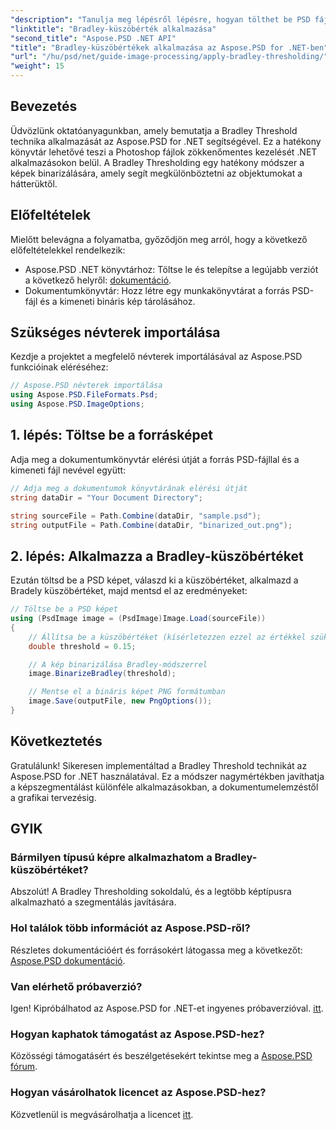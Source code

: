 ```yaml
---
"description": "Tanulja meg lépésről lépésre, hogyan tölthet be PSD fájlokat, alkalmazhat küszöbérték-technikákat, és mentheti az eredményeket különböző formátumokban, ezáltal javítva a képszegmentálási feladatokat a különféle alkalmazásokhoz."
"linktitle": "Bradley-küszöbérték alkalmazása"
"second_title": "Aspose.PSD .NET API"
"title": "Bradley-küszöbértékek alkalmazása az Aspose.PSD for .NET-ben"
"url": "/hu/psd/net/guide-image-processing/apply-bradley-thresholding/"
"weight": 15
---
```


## Bevezetés

Üdvözlünk oktatóanyagunkban, amely bemutatja a Bradley Threshold technika alkalmazását az Aspose.PSD for .NET segítségével. Ez a hatékony könyvtár lehetővé teszi a Photoshop fájlok zökkenőmentes kezelését .NET alkalmazásokon belül. A Bradley Thresholding egy hatékony módszer a képek binarizálására, amely segít megkülönböztetni az objektumokat a hátterüktől.

## Előfeltételek

Mielőtt belevágna a folyamatba, győződjön meg arról, hogy a következő előfeltételekkel rendelkezik:

- Aspose.PSD .NET könyvtárhoz: Töltse le és telepítse a legújabb verziót a következő helyről: [dokumentáció](https://reference.aspose.com/psd/net/).
- Dokumentumkönyvtár: Hozz létre egy munkakönyvtárat a forrás PSD-fájl és a kimeneti bináris kép tárolásához.

## Szükséges névterek importálása

Kezdje a projektet a megfelelő névterek importálásával az Aspose.PSD funkcióinak eléréséhez:

```csharp
// Aspose.PSD névterek importálása
using Aspose.PSD.FileFormats.Psd;
using Aspose.PSD.ImageOptions;
```

## 1. lépés: Töltse be a forrásképet

Adja meg a dokumentumkönyvtár elérési útját a forrás PSD-fájllal és a kimeneti fájl nevével együtt:

```csharp
// Adja meg a dokumentumok könyvtárának elérési útját
string dataDir = "Your Document Directory";

string sourceFile = Path.Combine(dataDir, "sample.psd");
string outputFile = Path.Combine(dataDir, "binarized_out.png");
```

## 2. lépés: Alkalmazza a Bradley-küszöbértéket

Ezután töltsd be a PSD képet, válaszd ki a küszöbértéket, alkalmazd a Bradely küszöbértéket, majd mentsd el az eredményeket:

```csharp
// Töltse be a PSD képet
using (PsdImage image = (PsdImage)Image.Load(sourceFile))
{
    // Állítsa be a küszöbértéket (kísérletezzen ezzel az értékkel szükség szerint)
    double threshold = 0.15;

    // A kép binarizálása Bradley-módszerrel
    image.BinarizeBradley(threshold);

    // Mentse el a bináris képet PNG formátumban
    image.Save(outputFile, new PngOptions());
}
```

## Következtetés

Gratulálunk! Sikeresen implementáltad a Bradley Threshold technikát az Aspose.PSD for .NET használatával. Ez a módszer nagymértékben javíthatja a képszegmentálást különféle alkalmazásokban, a dokumentumelemzéstől a grafikai tervezésig.

## GYIK

### Bármilyen típusú képre alkalmazhatom a Bradley-küszöbértéket?

Abszolút! A Bradley Thresholding sokoldalú, és a legtöbb képtípusra alkalmazható a szegmentálás javítására.

### Hol találok több információt az Aspose.PSD-ről?

Részletes dokumentációért és forrásokért látogassa meg a következőt: [Aspose.PSD dokumentáció](https://reference.aspose.com/psd/net/).

### Van elérhető próbaverzió?

Igen! Kipróbálhatod az Aspose.PSD for .NET-et ingyenes próbaverzióval. [itt](https://releases.aspose.com/).

### Hogyan kaphatok támogatást az Aspose.PSD-hez?

Közösségi támogatásért és beszélgetésekért tekintse meg a [Aspose.PSD fórum](https://forum.aspose.com/c/psd/34).

### Hogyan vásárolhatok licencet az Aspose.PSD-hez?

Közvetlenül is megvásárolhatja a licencet [itt](https://purchase.conholdate.com/buy).